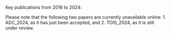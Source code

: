 Key publications from 2016 to 2024:

Please note that the following two papers are currently unavailable online: 1. ADC_2024, as it has just been accepted, and 2. TOIS_2024, as it is still under review.

